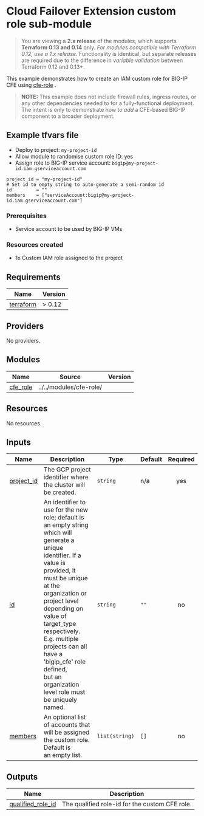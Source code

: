 # Cloud Failover Extension custom role sub-module

> You are viewing a **2.x release** of the modules, which supports
> **Terraform 0.13 and 0.14** only. *For modules compatible with Terraform 0.12,
> use a 1.x release.* Functionality is identical, but separate releases are
> required due to the difference in *variable validation* between Terraform 0.12
> and 0.13+.

This example demonstrates how to create an IAM custom role for BIG-IP CFE using
[cfe-role](https://registry.terraform.io/modules/memes/f5-bigip/google/latest/submodules/cfe-role)
.

> **NOTE:** This example does not include firewall rules, ingress routes, or any
> other dependencies needed to for a fully-functional deployment. The intent is
> only to demonstrate how to *add* a CFE-based BIG-IP component to a broader
> deployment.

<!-- spell-checker: ignore tfvars gserviceaccount mgmt bigip -->
## Example tfvars file

* Deploy to project: `my-project-id`
* Allow module to randomise custom role ID: yes
* Assign role to BIG-IP service account: `bigip@my-project-id.iam.gserviceaccount.com`

<!-- spell-checker: disable -->
```hcl
project_id = "my-project-id"
# Set id to empty string to auto-generate a semi-random id
id         = ""
members    = ["serviceAccount:bigip@my-project-id.iam.gserviceaccount.com"]
```
<!-- spell-checker: enable -->

### Prerequisites

* Service account to be used by BIG-IP VMs

### Resources created

<!-- spell-checker: ignore payg -->
* 1x Custom IAM role assigned to the project

<!-- spell-checker:ignore markdownlint -->
<!-- markdownlint-disable MD033 MD034-->
<!-- BEGINNING OF PRE-COMMIT-TERRAFORM DOCS HOOK -->
## Requirements

| Name | Version |
|------|---------|
| <a name="requirement_terraform"></a> [terraform](#requirement\_terraform) | > 0.12 |

## Providers

No providers.

## Modules

| Name | Source | Version |
|------|--------|---------|
| <a name="module_cfe_role"></a> [cfe\_role](#module\_cfe\_role) | ../../modules/cfe-role/ |  |

## Resources

No resources.

## Inputs

| Name | Description | Type | Default | Required |
|------|-------------|------|---------|:--------:|
| <a name="input_project_id"></a> [project\_id](#input\_project\_id) | The GCP project identifier where the cluster will be created. | `string` | n/a | yes |
| <a name="input_id"></a> [id](#input\_id) | An identifier to use for the new role; default is an empty string which will<br>generate a unique identifier. If a value is provided, it must be unique at the<br>organization or project level depending on value of target\_type respectively.<br>E.g. multiple projects can all have a 'bigip\_cfe' role defined,<br>but an organization level role must be uniquely named. | `string` | `""` | no |
| <a name="input_members"></a> [members](#input\_members) | An optional list of accounts that will be assigned the custom role. Default is<br>an empty list. | `list(string)` | `[]` | no |

## Outputs

| Name | Description |
|------|-------------|
| <a name="output_qualified_role_id"></a> [qualified\_role\_id](#output\_qualified\_role\_id) | The qualified role-id for the custom CFE role. |
<!-- END OF PRE-COMMIT-TERRAFORM DOCS HOOK -->
<!-- markdownlint-enable MD033 MD034 -->
